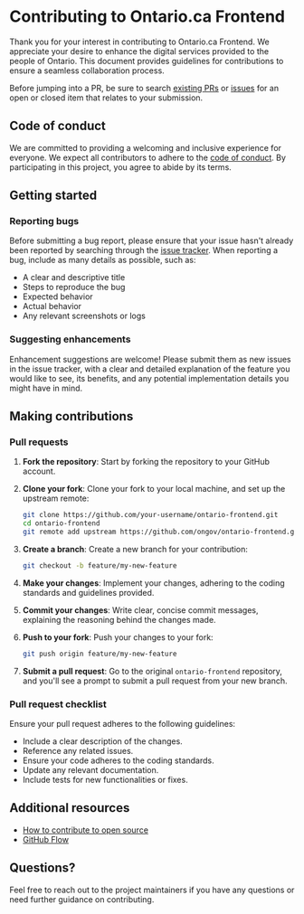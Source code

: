 # Contributing to Ontario.ca Frontend

Thank you for your interest in contributing to Ontario.ca Frontend. We appreciate your desire to enhance the digital services provided to the people of Ontario. This document provides guidelines for contributions to ensure a seamless collaboration process.

Before jumping into a PR, be sure to search [existing PRs](https://github.com/ongov/ontario-frontend/pulls) or [issues](https://github.com/ongov/ontario-frontend/issues) for an open or closed item that relates to your submission.

## Code of conduct

We are committed to providing a welcoming and inclusive experience for everyone. We expect all contributors to adhere to the [code of conduct](CODE_OF_CONDUCT.md). By participating in this project, you agree to abide by its terms.

## Getting started

### Reporting bugs

Before submitting a bug report, please ensure that your issue hasn't already been reported by searching through the [issue tracker](https://github.com/ongov/ontario-frontend/issues). When reporting a bug, include as many details as possible, such as:

- A clear and descriptive title
- Steps to reproduce the bug
- Expected behavior
- Actual behavior
- Any relevant screenshots or logs

### Suggesting enhancements

Enhancement suggestions are welcome! Please submit them as new issues in the issue tracker, with a clear and detailed explanation of the feature you would like to see, its benefits, and any potential implementation details you might have in mind.

## Making contributions

### Pull requests

1. **Fork the repository**: Start by forking the repository to your GitHub account.

2. **Clone your fork**: Clone your fork to your local machine, and set up the upstream remote:

   ```bash
   git clone https://github.com/your-username/ontario-frontend.git
   cd ontario-frontend
   git remote add upstream https://github.com/ongov/ontario-frontend.git
   ```

3. **Create a branch**: Create a new branch for your contribution:

   ```bash
   git checkout -b feature/my-new-feature
   ```

4. **Make your changes**: Implement your changes, adhering to the coding standards and guidelines provided.

5. **Commit your changes**: Write clear, concise commit messages, explaining the reasoning behind the changes made.

6. **Push to your fork**: Push your changes to your fork:

   ```bash
   git push origin feature/my-new-feature
   ```

7. **Submit a pull request**: Go to the original `ontario-frontend` repository, and you'll see a prompt to submit a pull request from your new branch.

### Pull request checklist

Ensure your pull request adheres to the following guidelines:

- Include a clear description of the changes.
- Reference any related issues.
- Ensure your code adheres to the coding standards.
- Update any relevant documentation.
- Include tests for new functionalities or fixes.

## Additional resources

- [How to contribute to open source](https://opensource.guide/how-to-contribute/)
- [GitHub Flow](https://guides.github.com/introduction/flow/)

## Questions?

Feel free to reach out to the project maintainers if you have any questions or need further guidance on contributing.
